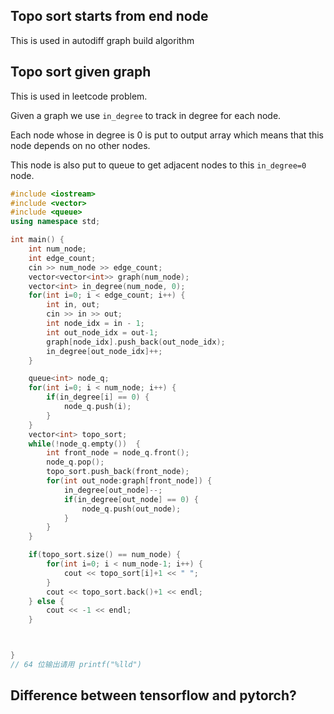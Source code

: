 



## Topo sort starts from end node

This is used in autodiff graph build algorithm


## Topo sort given graph 
This is used in leetcode problem.

Given a graph we use `in_degree` to track in degree for each node.

Each node whose in degree is 0 is put to output array which means that 
this node depends on no other nodes.

This node is also put to queue to get adjacent nodes to this `in_degree=0` node.

```cpp
#include <iostream>
#include <vector>
#include <queue>
using namespace std;

int main() {
    int num_node;
    int edge_count;
    cin >> num_node >> edge_count;
    vector<vector<int>> graph(num_node);
    vector<int> in_degree(num_node, 0);
    for(int i=0; i < edge_count; i++) {
        int in, out;
        cin >> in >> out;
        int node_idx = in - 1;
        int out_node_idx = out-1;
        graph[node_idx].push_back(out_node_idx);
        in_degree[out_node_idx]++;
    }

    queue<int> node_q;
    for(int i=0; i < num_node; i++) {
        if(in_degree[i] == 0) {
            node_q.push(i);
        }
    }
    vector<int> topo_sort;
    while(!node_q.empty())  {
        int front_node = node_q.front();
        node_q.pop();
        topo_sort.push_back(front_node);
        for(int out_node:graph[front_node]) {
            in_degree[out_node]--;
            if(in_degree[out_node] == 0) {
                node_q.push(out_node);
            }
        }
    }

    if(topo_sort.size() == num_node) {
        for(int i=0; i < num_node-1; i++) {
            cout << topo_sort[i]+1 << " ";
        }
        cout << topo_sort.back()+1 << endl;
    } else {
        cout << -1 << endl;
    }



}
// 64 位输出请用 printf("%lld")

```



## Difference between tensorflow and pytorch?
